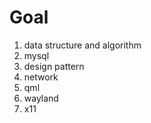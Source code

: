 # Goal

1. data structure and algorithm
2. mysql
3. design pattern
4. network
5. qml
6. wayland
7. x11
